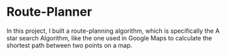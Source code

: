 # Route-Planner

In this project, I built a route-planning algorithm, which is specifically the A star search Algorithm, like the one used in Google Maps to calculate the shortest path between two points on a map.
